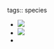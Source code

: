 tags:: species

- ![](https://jade-gentle-pony-196.mypinata.cloud/ipfs/bafybeiffmyxwb5nkwsmk3quui3xrf5opxv2odvtwrxm3uril3qsbou4aja)
- ![](https://jade-gentle-pony-196.mypinata.cloud/ipfs/bafybeie6z4iandzmt3rvr3jp77e25u5jdpkcd6eez66lf7it24vgcfthb4)
-